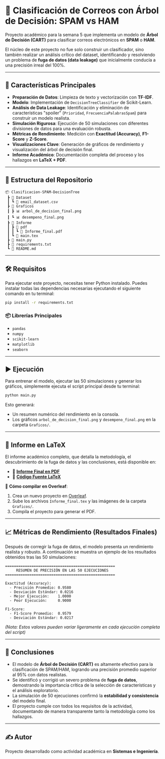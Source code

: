 # 🌳 Clasificación de Correos con Árbol de Decisión: SPAM vs HAM

Proyecto académico para la semana 5 que implementa un modelo de **Árbol de Decisión (CART)** para clasificar correos electrónicos en **SPAM** o **HAM**.

El núcleo de este proyecto no fue solo construir un clasificador, sino también realizar un análisis crítico del dataset, identificando y resolviendo un problema de **fuga de datos (data leakage)** que inicialmente conducía a una precisión irreal del 100%.

---

## 🚀 Características Principales

* **Preparación de Datos**: Limpieza de texto y vectorización con **TF-IDF**.
* **Modelo**: Implementación de `DecisionTreeClassifier` de Scikit-Learn.
* **Análisis de Data Leakage**: Identificación y eliminación de características "spoiler" (`Prioridad`, `FrecuenciaPalabrasSpam`) para construir un modelo realista.
* **Simulación Rigurosa**: Ejecución de 50 simulaciones con diferentes divisiones de datos para una evaluación robusta.
* **Métricas de Rendimiento**: Medición con **Exactitud (Accuracy)**, **F1-Score** y **Z-Score**.
* **Visualizaciones Clave**: Generación de gráficos de rendimiento y visualización del árbol de decisión final.
* **Informe Académico**: Documentación completa del proceso y los hallazgos en **LaTeX + PDF**.

---

## 📂 Estructura del Repositorio

```
📦 Clasificacion-SPAM-DecisionTree
 ┣ 📂 Dataset
 ┃ ┗ 📜 email_dataset.csv
 ┣ 📂 Graficos
 ┃ ┣ 📊 arbol_de_decision_final.png
 ┃ ┗ 📊 desempeno_final.png
 ┣ 📂 Informe
 ┃ ┣ 📂 pdf
 ┃ ┃ ┗ 📜 Informe_final.pdf
 ┃ ┗ 📜 main.tex
 ┣ 📜 main.py
 ┣ 📜 requirements.txt
 ┗ 📜 README.md
```

---

## 🛠️ Requisitos

Para ejecutar este proyecto, necesitas tener Python instalado. Puedes instalar todas las dependencias necesarias ejecutando el siguiente comando en tu terminal:

```bash
pip install -r requirements.txt
```

### 📦 Librerías Principales

* `pandas`
* `numpy`
* `scikit-learn`
* `matplotlib`
* `seaborn`

---

## ▶️ Ejecución

Para entrenar el modelo, ejecutar las 50 simulaciones y generar los gráficos, simplemente ejecuta el script principal desde tu terminal:

```bash
python main.py
```

Esto generará:

* Un resumen numérico del rendimiento en la consola.
* Los gráficos `arbol_de_decision_final.png` y `desempeno_final.png` en la carpeta `Graficos/`.

---

## 📑 Informe en LaTeX

El informe académico completo, que detalla la metodología, el descubrimiento de la fuga de datos y las conclusiones, está disponible en:

* 📄 **[Informe Final en PDF](Informe/pdf/Informe_final.pdf)**
* 📜 **[Código Fuente LaTeX](Informe/main.tex)**

📌 **Cómo compilar en Overleaf**:
1.  Crea un nuevo proyecto en [Overleaf](https://www.overleaf.com/).
2.  Sube los archivos `Informe_final.tex` y las imágenes de la carpeta `Graficos/`.
3.  Compila el proyecto para generar el PDF.

---

## 📈 Métricas de Rendimiento (Resultados Finales)

Después de corregir la fuga de datos, el modelo presenta un rendimiento realista y robusto. A continuación se muestra un ejemplo de los resultados obtenidos tras las 50 simulaciones:

```
==================================================
     RESUMEN DE PRECISIÓN EN LAS 50 EJECUCIONES
==================================================

Exactitud (Accuracy):
  - Precisión Promedio: 0.9580
  - Desviación Estándar: 0.0216
  - Mejor Ejecución:    1.0000
  - Peor Ejecución:     0.9000

F1-Score:
  - F1-Score Promedio:  0.9579
  - Desviación Estándar: 0.0217
```
*(Nota: Estos valores pueden variar ligeramente en cada ejecución completa del script)*

---

## 📌 Conclusiones

* El modelo de **Árbol de Decisión (CART)** es altamente efectivo para la clasificación de SPAM/HAM, logrando una precisión promedio superior al 95% con datos realistas.
* Se identificó y corrigió un severo problema de **fuga de datos**, demostrando la importancia crítica de la selección de características y el análisis exploratorio.
* La simulación de 50 ejecuciones confirmó la **estabilidad y consistencia** del modelo final.
* El proyecto cumple con todos los requisitos de la actividad, documentando de manera transparente tanto la metodología como los hallazgos.

---


## ✍️ Autor

Proyecto desarrollado como actividad académica en **Sistemas e Ingeniería**.
